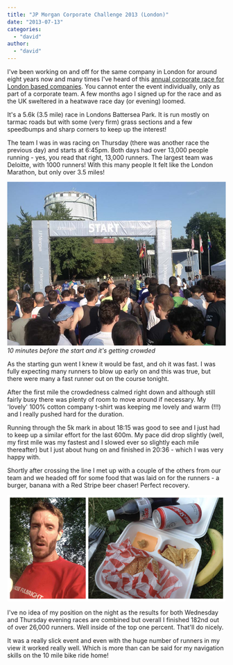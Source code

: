 ```yaml
---
title: "JP Morgan Corporate Challenge 2013 (London)"
date: "2013-07-13"
categories: 
  - "david"
author: 
  - "david"
---
```


I've been working on and off for the same company in London for around eight years now and many times I've heard of this [annual corporate race for London based companies](https://jpmorganchasecc.com/events.php?city_id=10). You cannot enter the event individually, only as part of a corporate team. A few months ago I signed up for the race and as the UK sweltered in a heatwave race day (or evening) loomed.

It's a 5.6k (3.5 mile) race in Londons Battersea Park. It is run mostly on tarmac roads but with some (very firm) grass sections and a few speedbumps and sharp corners to keep up the interest!

The team I was in was racing on Thursday (there was another race the previous day) and starts at 6:45pm. Both days had over 13,000 people running - yes, you read that right, 13,000 runners. The largest team was Deloitte, with 1000 runners! With this many people It felt like the London Marathon, but only over 3.5 miles!

![10 minutes before the start and it's getting crowded](/images/2013/20130711-IMG_3261.jpg) 
*10 minutes before the start and it's getting crowded*

As the starting gun went I knew it would be fast, and oh it was fast. I was fully expecting many runners to blow up early on and this was true, but there were many a fast runner out on the course tonight.

After the first mile the crowdedness calmed right down and although still fairly busy there was plenty of room to move around if necessary. My 'lovely' 100% cotton company t-shirt was keeping me lovely and warm (!!!) and I really pushed hard for the duration.

Running through the 5k mark in about 18:15 was good to see and I just had to keep up a similar effort for the last 600m. My pace did drop slightly (well, my first mile was my fastest and I slowed ever so slightly each mile thereafter) but I just about hung on and finished in 20:36 - which I was very happy with.

Shortly after crossing the line I met up with a couple of the others from our team and we headed off for some food that was laid on for the runners - a burger, banana with a Red Stripe beer chaser! Perfect recovery.

![20130711-jpmorgan](/images/2013/20130711-jpmorgan.jpg)

I've no idea of my position on the night as the results for both Wednesday and Thursday evening races are combined but overall I finished 182nd out of over 26,000 runners. Well inside of the top one percent. That'll do nicely.

It was a really slick event and even with the huge number of runners in my view it worked really well. Which is more than can be said for my navigation skills on the 10 mile bike ride home!
